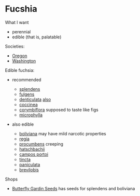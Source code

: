 # Fucshia

What I want
 - perennial
 - edible (that is, palatable)

Societies:
 - [Oregon](http://www.oregonfuchsiasociety.com)
 - [Washington](http://www.nwfuchsiasociety.com)

Edible fuchsia:
 - recommended
   - [splendens](https://temperate.theferns.info/plant/Fuchsia+splendens)
   - [fulgens](https://temperate.theferns.info/plant/Fuchsia+fulgens)
   - [denticulata](https://temperate.theferns.info/plant/Fuchsia+denticulata) [also](https://www.tradewindsfruit.com/fuchsia-denticulata-fuchsia-seeds?searchid=0)
   - [coccinea](https://temperate.theferns.info/plant/Fuchsia+coccinea)
   - [corymbiflora](https://temperate.theferns.info/plant/Fuchsia+corymbiflora) supposed to taste like figs
   - [microphylla](https://www.tradewindsfruit.com/fuchsia-microphylla-fuchsia-seeds?searchid=3081330)

 - also edible
   - [boliviana](https://temperate.theferns.info/plant/Fuchsia+boliviana) may have mild narcotic properties
   - [regia](https://www.tradewindsfruit.com/fuchsia-regia-brazilian-fuchsia-seeds?searchid=3081330)
   - [procumbens](https://www.tradewindsfruit.com/fuchsia-procumbens-creeping-fuchsia-seeds) creeping
   - [hatschbachii](https://www.tradewindsfruit.com/content/fuchsia-hatschbachii.htm)
   - [campos portoi](https://www.tradewindsfruit.com/fuchsia-campos-portoi-fuchsia-seeds?searchid=3081330)
   - [tincta](https://www.tradewindsfruit.com/fuchsia-tincta-fuchsia-seeds?searchid=3081330)
   - [paniculata](https://www.tradewindsfruit.com/fuchsia-paniculata-shrubby-fuchsia-seeds?searchid=0)
   - [brevilobis](https://www.tradewindsfruit.com/fuchsia-brevilobis-fuchsia-seeds?searchid=0)

Shops
  - [Butterfly Gardin Seeds](https://butterflygardenseeds.com) has seeds for splendens and boliviana
